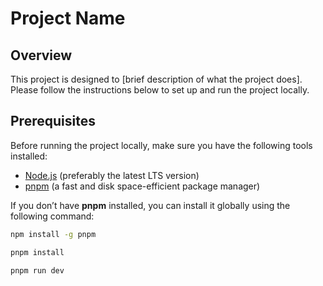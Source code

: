 # Project Name

## Overview
This project is designed to [brief description of what the project does]. Please follow the instructions below to set up and run the project locally.

## Prerequisites
Before running the project locally, make sure you have the following tools installed:

- [Node.js](https://nodejs.org/) (preferably the latest LTS version)
- [pnpm](https://pnpm.io/) (a fast and disk space-efficient package manager)

If you don’t have **pnpm** installed, you can install it globally using the following command:

```bash
npm install -g pnpm

pnpm install

pnpm run dev

